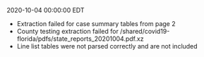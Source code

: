 2020-10-04 00:00:00 EDT


- Extraction failed for case summary tables from page 2
- County testing extraction failed for /shared/covid19-florida/pdfs/state_reports_20201004.pdf.xz
- Line list tables were not parsed correctly and are not included
